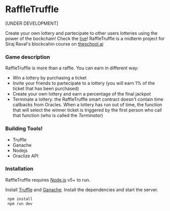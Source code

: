 # RaffleTruffle
[UNDER DEVELOPMENT]

Create your own lottery and partecipate to other users lotteries using the power of the bockchain! Check the [live](http://raffletruffle.com)!
RaffleTruffle is a midterm project for Siraj Raval's blockcahin course on [theschool.ai](https://theschool.ai) 

### Game description
RaffleTruffle is more than a raffle. You can earn in different way:
  - Win a lottery by purchasing a ticket
  - Invite your friends to partecipate to a lottery (you will earn 1% of the ticket that has been purchased)
  - Create your own lottery and earn a percentage of the final jackpot
  - Terminate a lottery. the RaffleTruffle smart contract doesn't contain time callbacks from Oracles. When a lottery has run out of time, the function that will select the winner ticket is triggered by the first person who call that function (who is called the _Terminator_)


### Building Tools!

  - Truffle
  - Ganache
  - Nodejs
  - Oraclize API
  
### Installation
RaffleTruffle requires [Node.js](https://nodejs.org/) v5+ to run.

Install [Truffle](http://truffleframework.com/docs/getting_started/installation) and [Ganache](http://truffleframework.com/ganache/).
Install the dependencies and start the server.

```sh
 npm install
 npm run dev
```




